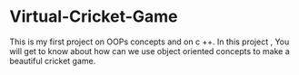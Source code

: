 # Virtual-Cricket-Game
This is my first project on OOPs concepts and on c ++. In this project , You will get to know about how can we use object oriented concepts to make a beautiful cricket game.
